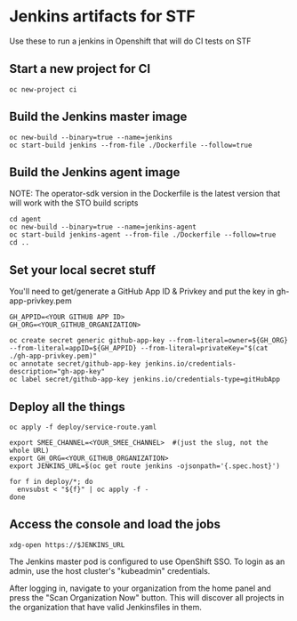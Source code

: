 # Jenkins artifacts for STF
Use these to run a jenkins in Openshift that will do CI tests on STF

## Start a new project for CI
```
oc new-project ci
```

## Build the Jenkins master image
```
oc new-build --binary=true --name=jenkins
oc start-build jenkins --from-file ./Dockerfile --follow=true
```

## Build the Jenkins agent image
NOTE: The operator-sdk version in the Dockerfile is the latest version that will work with the STO build scripts
```
cd agent
oc new-build --binary=true --name=jenkins-agent
oc start-build jenkins-agent --from-file ./Dockerfile --follow=true
cd ..
```

## Set your local secret stuff
You'll need to get/generate a GitHub App ID & Privkey and put the key in gh-app-privkey.pem
```
GH_APPID=<YOUR GITHUB APP ID>
GH_ORG=<YOUR_GITHUB_ORGANIZATION>

oc create secret generic github-app-key --from-literal=owner=${GH_ORG} --from-literal=appID=${GH_APPID} --from-literal=privateKey="$(cat ./gh-app-privkey.pem)"
oc annotate secret/github-app-key jenkins.io/credentials-description="gh-app-key"
oc label secret/github-app-key jenkins.io/credentials-type=gitHubApp
```

## Deploy all the things
```
oc apply -f deploy/service-route.yaml

export SMEE_CHANNEL=<YOUR_SMEE_CHANNEL>  #(just the slug, not the whole URL)
export GH_ORG=<YOUR_GITHUB_ORGANIZATION>
export JENKINS_URL=$(oc get route jenkins -ojsonpath='{.spec.host}')

for f in deploy/*; do
  envsubst < "${f}" | oc apply -f -
done
```

## Access the console and load the jobs
`xdg-open https://$JENKINS_URL`

The Jenkins master pod is configured to use OpenShift SSO. To login as an admin, use the host cluster's "kubeadmin" credentials.

After logging in, navigate to your organization from the home panel and press the "Scan Organization Now" button. This will discover all projects in the organization that have valid Jenkinsfiles in them.
